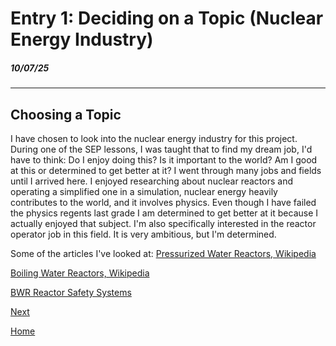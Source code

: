 # Entry 1: Deciding on a Topic (Nuclear Energy Industry)
##### 10/07/25

---

## Choosing a Topic

I have chosen to look into the nuclear energy industry for this project. During one of the SEP lessons, I was taught that to find my dream job, I'd have to think: Do I enjoy doing this? Is it important to the world? Am I good at this or determined to get better at it? I went through many jobs and fields until I arrived here. I enjoyed researching about nuclear reactors and operating a simplified one in a simulation, nuclear energy heavily contributes to the world, and it involves physics. Even though I have failed the physics regents last grade I am determined to get better at it because I actually enjoyed that subject. I'm also specifically interested in the reactor operator job in this field. It is very ambitious, but I'm determined.

Some of the articles I've looked at:
[Pressurized Water Reactors, Wikipedia](https://en.wikipedia.org/wiki/Pressurized_water_reactor)

[Boiling Water Reactors, Wikipedia](https://en.wikipedia.org/wiki/Boiling_water_reactor)

[BWR Reactor Safety Systems](https://en.wikipedia.org/wiki/Boiling_water_reactor_safety_systems#Reactor_Protection_System_(RPS))

[Next](entry02.md)

[Home](../README.md)
